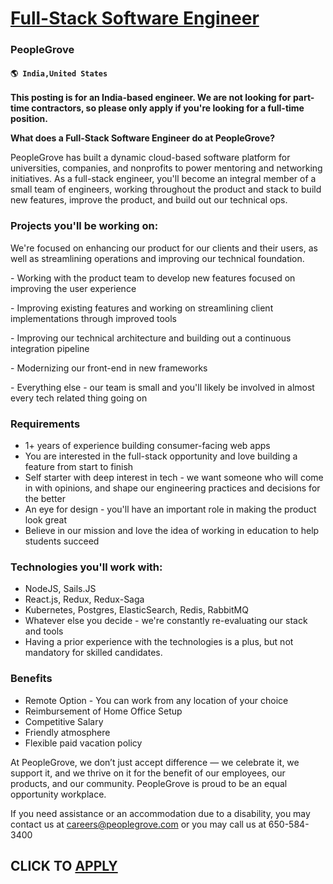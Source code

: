 # [Full-Stack Software Engineer](https://www.remotewlb.com/apply/full-stack-software-engineer-60957)  
### PeopleGrove  
#### `🌎 India,United States`  

**This posting is for an India-based engineer. We are not looking for part-time contractors, so please only apply if you're looking for a full-time position.**

 **What does a Full-Stack Software Engineer do at PeopleGrove?**

PeopleGrove has built a dynamic cloud-based software platform for universities, companies, and nonprofits to power mentoring and networking initiatives. As a full-stack engineer, you'll become an integral member of a small team of engineers, working throughout the product and stack to build new features, improve the product, and build out our technical ops.

### Projects you'll be working on:

We're focused on enhancing our product for our clients and their users, as well as streamlining operations and improving our technical foundation.

\- Working with the product team to develop new features focused on improving the user experience

\- Improving existing features and working on streamlining client implementations through improved tools

\- Improving our technical architecture and building out a continuous integration pipeline

\- Modernizing our front-end in new frameworks

\- Everything else - our team is small and you'll likely be involved in almost every tech related thing going on

### Requirements

  * 1+ years of experience building consumer-facing web apps
  * You are interested in the full-stack opportunity and love building a feature from start to finish
  * Self starter with deep interest in tech - we want someone who will come in with opinions, and shape our engineering practices and decisions for the better
  * An eye for design - you'll have an important role in making the product look great
  * Believe in our mission and love the idea of working in education to help students succeed

### Technologies you'll work with:

  * NodeJS, Sails.JS 
  * React.js, Redux, Redux-Saga
  * Kubernetes, Postgres, ElasticSearch, Redis, RabbitMQ
  * Whatever else you decide - we're constantly re-evaluating our stack and tools
  * Having a prior experience with the technologies is a plus, but not mandatory for skilled candidates. 

### Benefits

  * Remote Option - You can work from any location of your choice
  * Reimbursement of Home Office Setup
  * Competitive Salary
  * Friendly atmosphere
  * Flexible paid vacation policy

At PeopleGrove, we don’t just accept difference — we celebrate it, we support it, and we thrive on it for the benefit of our employees, our products, and our community. PeopleGrove is proud to be an equal opportunity workplace.

If you need assistance or an accommodation due to a disability, you may contact us at careers@peoplegrove.com or you may call us at 650-584-3400

  
## CLICK TO [APPLY](https://www.remotewlb.com/apply/full-stack-software-engineer-60957)

